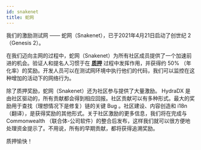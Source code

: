 ```yaml
---
id: snakenet
title: 蛇网
---
```


我们的激励测试网 —— 蛇网（Snakenet），已于2021年4月21日启动了创世纪 2（Genesis 2）。 

在我们迈向主网的过程中，蛇网（Snakenet）为所有社区成员提供了一个加速前进的机会。验证人和提名人习惯于在 **[质押](/staking)** 过程中发挥作用，并获得约 50% （年化率）的奖励。开发人员可以在测试网环境中执行他们的代码，我们可以监控在这种增加的活动下的网络行为。

除了质押奖励，蛇网（Snakenet）还为社区参与提供了大量激励。 HydraDX 是由社区驱动的，所有贡献都会得到相应回报。社区贡献可以有多种形式。最大的奖励用于查找（理想情况下是修复）链的关键 Bug 。社区建设、内容创造和 i18n （翻译），是获得奖励的其他形式。关于社区激励的更多信息，我们将在完成与 Commonwealth （联合体-公司软件）的整合后发布，这样我们就可以很方便地处理资金提示了。不用说，所有的早期贡献，都将获得追溯奖励。 

质押愉快！
